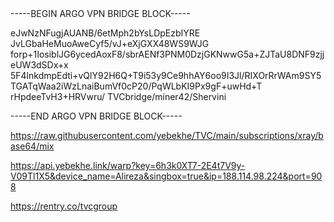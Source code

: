 
<!---
kalirezask/kalirezask is a ✨ special ✨ repository because its `README.md` (this file) appears on your GitHub profile.
You can click the Preview link to take a look at your changes.
--->-----BEGIN ARGO VPN BRIDGE BLOCK-----

eJwNzNFugjAUANB/6etMph2bYsLDpEzbIYRE
JvLGbaHeMuoAweCyf5/vJ+eXjGXX48WS9WJG
forp+1IosiblJG6ycedAoxF8/sbrAENf3PNM0DzjGKNwwG5a+ZJTaU8DNF9zjjeUW3dSDx+x
5F4lnkdmpEdti+vQlY92H6Q+T9i53y9Ce9hhAY6oo9I3Jl/RIXOrRrWAm9SY5TGATqWaa2iWzLnaiBumVf0cP20/PqWLbKI9Px9gF+uwHd+T
rHpdeeTvH3+HRVwru/
TVCbridge/miner42/Shervini

-----END ARGO VPN BRIDGE BLOCK-----




https://raw.githubusercontent.com/yebekhe/TVC/main/subscriptions/xray/base64/mix



https://api.yebekhe.link/warp?key=6h3k0XT7-2E4t7V9y-V09Tl1X5&device_name=Alireza&singbox=true&ip=188.114.98.224&port=908




https://rentry.co/tvcgroup

